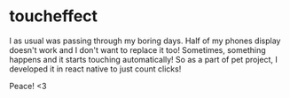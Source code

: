 # toucheffect

I as usual was passing through my boring days. Half of my phones display doesn't work and I don't want to replace it too! Sometimes,
something happens and it starts touching automatically! So as a part of pet project, I developed it in react native
to just count clicks!

Peace! <3
